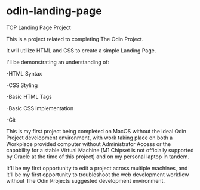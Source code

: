 # odin-landing-page

TOP Landing Page Project

This is a project related to completing The Odin Project.

It will utilize HTML and CSS to create a simple Landing Page.

I'll be demonstrating an understanding of:

-HTML Syntax

-CSS Styling

-Basic HTML Tags

-Basic CSS implementation

-Git

This is my first project being completed on MacOS without the ideal Odin Project development environment, with work taking place on both a Workplace provided computer without Administrator Access or the capability for a stable Virtual Machine (M1 Chipset is not officially supported by Oracle at the time of this project) and on my personal laptop in tandem.

It'll be my first opportunity to edit a project across multiple machines, and it'll be my first opportunity to troubleshoot the web development workflow without The Odin Projects suggested development environment.
